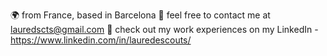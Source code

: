 🌍 from France, based in Barcelona
📧 feel free to contact me at lauredscts@gmail.com
💼 check out my work experiences on my LinkedIn - https://www.linkedin.com/in/lauredescouts/

